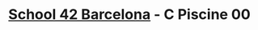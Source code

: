 <div align="center">

# [School 42 Barcelona](https://www.42barcelona.com/es) - C Piscine 00

</div>